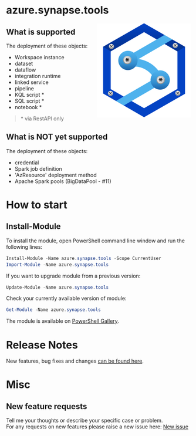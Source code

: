 # azure.synapse.tools
<img style="float: right;" src="./images/Azure-Synapse-tools-256-logo.png" width="256px">

## What is supported
The deployment of these objects:  
- Workspace instance
- dataset
- dataflow
- integration runtime
- linked service
- pipeline
- KQL script *
- SQL script *
- notebook *

> \* via RestAPI only

## What is NOT yet supported
The deployment of these objects:
- credential
- Spark job definition
- 'AzResource' deployment method 
- Apache Spark pools (BigDataPool - #11)


# How to start

## Install-Module

To install the module, open PowerShell command line window and run the following lines:

```powershell
Install-Module -Name azure.synapse.tools -Scope CurrentUser
Import-Module -Name azure.synapse.tools
```

If you want to upgrade module from a previous version:

```powershell
Update-Module -Name azure.synapse.tools
```

Check your currently available version of module:
```powershell
Get-Module -Name azure.synapse.tools
```

The module is available on [PowerShell Gallery](https://www.powershellgallery.com/packages/azure.synapse.tools).






# Release Notes

New features, bug fixes and changes [can be found here](https://github.com/SQLPlayer/azure.synapse.tools/blob/master/changelog.md).

# Misc

## New feature requests
Tell me your thoughts or describe your specific case or problem.  
For any requests on new features please raise a new issue here: [New issue](https://github.com/SQLPlayer/azure.synapse.tools/issues)  
